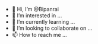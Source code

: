 - 👋 Hi, I’m @Bipanrai
- 👀 I’m interested in ...
- 🌱 I’m currently learning ...
- 💞️ I’m looking to collaborate on ...
- 📫 How to reach me ...

<!---
Bipanrai/Bipanrai is a ✨ special ✨ repository because its `README.md` (this file) appears on your GitHub profile.
You can click the Preview link to take a look at your changes.
--->
